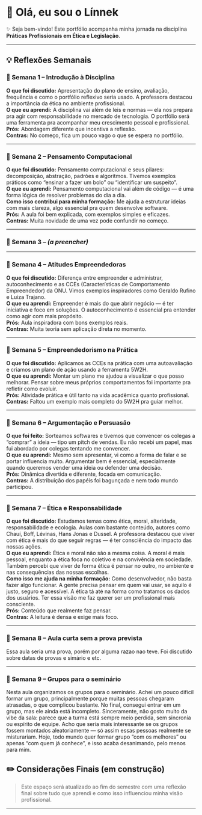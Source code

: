 # 👋 Olá, eu sou o Línnek

✨ Seja bem-vindo! Este portfólio acompanha minha jornada na disciplina **Práticas Profissionais em Ética e Legislação**.

---


## 💡 Reflexões Semanais


### 📅 Semana 1 – Introdução à Disciplina  
**O que foi discutido:** Apresentação do plano de ensino, avaliação, frequência e como o portfólio reflexivo seria usado. A professora destacou a importância da ética no ambiente profissional.  
**O que eu aprendi:** A disciplina vai além de leis e normas — ela nos prepara pra agir com responsabilidade no mercado de tecnologia. O portfólio será uma ferramenta pra acompanhar meu crescimento pessoal e profissional.  
**Prós:** Abordagem diferente que incentiva a reflexão.  
**Contras:** No começo, fica um pouco vago o que se espera no portfólio.

---

### 📅 Semana 2 – Pensamento Computacional  
**O que foi discutido:** Pensamento computacional e seus pilares: decomposição, abstração, padrões e algoritmos. Tivemos exemplos práticos como “ensinar a fazer um bolo” ou “identificar um suspeito”.  
**O que eu aprendi:** Pensamento computacional vai além de código — é uma forma lógica de resolver problemas do dia a dia.  
**Como isso contribui para minha formação:** Me ajuda a estruturar ideias com mais clareza, algo essencial pra quem desenvolve software.  
**Prós:** A aula foi bem explicada, com exemplos simples e eficazes.  
**Contras:** Muita novidade de uma vez pode confundir no começo.

---

### 📅 Semana 3 – *(a preencher)*


---

### 📅 Semana 4 – Atitudes Empreendedoras  
**O que foi discutido:** Diferença entre empreender e administrar, autoconhecimento e as CCEs (Características de Comportamento Empreendedor) da ONU. Vimos exemplos inspiradores como Geraldo Rufino e Luiza Trajano.  
**O que eu aprendi:** Empreender é mais do que abrir negócio — é ter iniciativa e foco em soluções. O autoconhecimento é essencial pra entender como agir com mais propósito.  
**Prós:** Aula inspiradora com bons exemplos reais.  
**Contras:** Muita teoria sem aplicação direta no momento.

---

### 📅 Semana 5 – Empreendedorismo na Prática  
**O que foi discutido:** Aplicamos as CCEs na prática com uma autoavaliação e criamos um plano de ação usando a ferramenta 5W2H.  
**O que eu aprendi:** Montar um plano me ajudou a visualizar o que posso melhorar. Pensar sobre meus próprios comportamentos foi importante pra refletir como evoluir.  
**Prós:** Atividade prática e útil tanto na vida acadêmica quanto profissional.  
**Contras:** Faltou um exemplo mais completo do 5W2H pra guiar melhor.

---

### 📅 Semana 6 – Argumentação e Persuasão  
**O que foi feito:** Sorteamos softwares e tivemos que convencer os colegas a “comprar” a ideia — tipo um pitch de vendas. Eu não recebi um papel, mas fui abordado por colegas tentando me convencer.  
**O que eu aprendi:** Mesmo sem apresentar, vi como a forma de falar e se portar influencia muito. Argumentar bem é essencial, especialmente quando queremos vender uma ideia ou defender uma decisão.  
**Prós:** Dinâmica divertida e diferente, focada em comunicação.  
**Contras:** A distribuição dos papéis foi bagunçada e nem todo mundo participou.

---

### 📅 Semana 7 – Ética e Responsabilidade  
**O que foi discutido:** Estudamos temas como ética, moral, alteridade, responsabilidade e ecologia. Aulas com bastante conteúdo, autores como Chauí, Boff, Lévinas, Hans Jonas e Dussel. A professora destacou que viver com ética é mais do que seguir regras — é ter consciência do impacto das nossas ações.  
**O que eu aprendi:** Ética e moral não são a mesma coisa. A moral é mais pessoal, enquanto a ética foca no coletivo e na convivência em sociedade. Também percebi que viver de forma ética é pensar no outro, no ambiente e nas consequências das nossas escolhas.  
**Como isso me ajuda na minha formação:** Como desenvolvedor, não basta fazer algo funcionar. A gente precisa pensar em quem vai usar, se aquilo é justo, seguro e acessível. A ética tá até na forma como tratamos os dados dos usuários. Ter essa visão me faz querer ser um profissional mais consciente.  
**Prós:** Conteúdo que realmente faz pensar.  
**Contras:** A leitura é densa e exige mais foco.

---

### 📅 Semana 8 – Aula curta sem a prova prevista
Essa aula seria uma prova, porém por alguma razao nao teve. Foi discutido sobre datas de provas e simário e etc. 

---

### 📅 Semana 9 – Grupos para o seminário
Nesta aula organizamos os grupos para o seminário. Achei um pouco difícil formar um grupo, principalmente porque muitas pessoas chegaram atrasadas, o que complicou bastante. No final, consegui entrar em um grupo, mas ele ainda está incompleto. Sinceramente, não gosto muito da vibe da sala: parece que a turma está sempre meio perdida, sem sincronia ou espírito de equipe. Acho que seria mais interessante se os grupos fossem montados aleatoriamente — só assim essas pessoas realmente se misturariam. Hoje, todo mundo quer formar grupo “com os melhores” ou apenas “com quem já conhece”, e isso acaba desanimando, pelo menos para mim.

## ✏️ Considerações Finais (em construção)

> Este espaço será atualizado ao fim do semestre com uma reflexão final sobre tudo que aprendi e como isso influenciou minha visão profissional.

---
